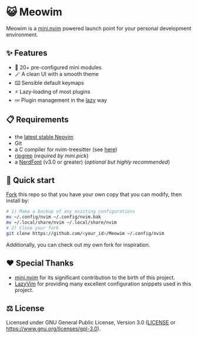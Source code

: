 # 😺 Meowim

Meowim is a [mini.nvim](https://github.com/echasnovski/mini.nvim) powered launch point for your
personal development environment.

## ✨ Features

- 🔋 20+ pre-configured mini modules
- 🪄 A clean UI with a smooth theme
- ⌨️ Sensible default keymaps
- ⚡ Lazy-loading of most plugins
- 💤 Plugin management in the [lazy](https://github.com/folke/lazy.nvim) way

## 📋 Requirements

- the [latest stable Neovim](https://github.com/neovim/neovim/releases/latest)
- Git
- a C compiler for nvim-treesitter (see
  [here](https://github.com/nvim-treesitter/nvim-treesitter#requirements))
- [ripgrep](https://github.com/BurntSushi/ripgrep) (*required by mini.pick*)
- a [NerdFont](https://www.nerdfonts.com/) (v3.0 or greater) (*optional but highly recommended*)

## 🚗 Quick start

[Fork](https://github.com/loichyan/Meowim/fork) this repo so that you have your own copy that you
can modify, then install by:

```sh
# 1) Make a backup of any existing configurations
mv ~/.config/nvim ~/.config/nvim.bak
mv ~/.local/share/nvim ~/.local/share/nvim
# 2) Clone your fork
git clone https://github.com/<your_id>/Meowim ~/.config/nvim
```

Additionally, you can check out my own fork for inspiration.

## ♥️ Special Thanks

- [mini.nvim](https://github.com/echasnovski/mini.nvim) for its significant contribution to the
  birth of this project.
- [LazyVim](https://github.com/LazyVim/LazyVim) for providing many excellent configuration snippets
  used in this project.

## ⚖️ License

Licensed under GNU General Public License, Version 3.0 ([LICENSE](LICENSE) or
<https://www.gnu.org/licenses/gpl-3.0>).
